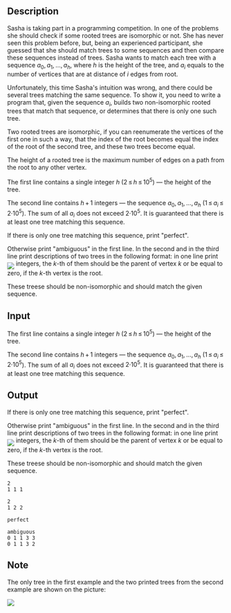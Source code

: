 ## Description

<div><p>Sasha is taking part in a programming competition. In one of the problems she should check if some rooted trees are isomorphic or not. She has never seen this problem before, but, being an experienced participant, she guessed that she should match trees to some sequences and then compare these sequences instead of trees. Sasha wants to match each tree with a sequence <span class="tex-span"><i>a</i><sub class="lower-index">0</sub>, <i>a</i><sub class="lower-index">1</sub>, ..., <i>a</i><sub class="lower-index"><i>h</i></sub></span>, where <span class="tex-span"><i>h</i></span> is the height of the tree, and <span class="tex-span"><i>a</i><sub class="lower-index"><i>i</i></sub></span> equals to the number of vertices that are at distance of <span class="tex-span"><i>i</i></span> edges from root. </p><p>Unfortunately, this time Sasha's intuition was wrong, and there could be several trees matching the same sequence. To show it, you need to write a program that, given the sequence <span class="tex-span"><i>a</i><sub class="lower-index"><i>i</i></sub></span>, builds two non-isomorphic rooted trees that match that sequence, or determines that there is only one such tree.</p><p>Two rooted trees are isomorphic, if you can reenumerate the vertices of the first one in such a way, that the index of the root becomes equal the index of the root of the second tree, and these two trees become equal.</p><p>The height of a rooted tree is the maximum number of edges on a path from the root to any other vertex.</p></div><div class="input-specification"><p>The first line contains a single integer <span class="tex-span"><i>h</i></span> (<span class="tex-span">2 ≤ <i>h</i> ≤ 10<sup class="upper-index">5</sup></span>)&nbsp;— the height of the tree.</p><p>The second line contains <span class="tex-span"><i>h</i> + 1</span> integers&nbsp;— the sequence <span class="tex-span"><i>a</i><sub class="lower-index">0</sub>, <i>a</i><sub class="lower-index">1</sub>, ..., <i>a</i><sub class="lower-index"><i>h</i></sub></span> (<span class="tex-span">1 ≤ <i>a</i><sub class="lower-index"><i>i</i></sub> ≤ 2·10<sup class="upper-index">5</sup></span>). The sum of all <span class="tex-span"><i>a</i><sub class="lower-index"><i>i</i></sub></span> does not exceed <span class="tex-span">2·10<sup class="upper-index">5</sup></span>. It is guaranteed that there is at least one tree matching this sequence.</p></div><div class="output-specification"><p>If there is only one tree matching this sequence, print "<span class="tex-font-style-tt">perfect</span>".</p><p>Otherwise print "<span class="tex-font-style-tt">ambiguous</span>" in the first line. In the second and in the third line print descriptions of two trees in the following format: in one line print <img align="middle" class="tex-formula" src="file://f6GdTc9c.png" style="max-width: 100.0%;max-height: 100.0%;"> integers, the <span class="tex-span"><i>k</i></span>-th of them should be the parent of vertex <span class="tex-span"><i>k</i></span> or be equal to zero, if the <span class="tex-span"><i>k</i></span>-th vertex is the root.</p><p>These treese should be non-isomorphic and should match the given sequence.</p></div>

## Input

<p>The first line contains a single integer <span class="tex-span"><i>h</i></span> (<span class="tex-span">2 ≤ <i>h</i> ≤ 10<sup class="upper-index">5</sup></span>)&nbsp;— the height of the tree.</p><p>The second line contains <span class="tex-span"><i>h</i> + 1</span> integers&nbsp;— the sequence <span class="tex-span"><i>a</i><sub class="lower-index">0</sub>, <i>a</i><sub class="lower-index">1</sub>, ..., <i>a</i><sub class="lower-index"><i>h</i></sub></span> (<span class="tex-span">1 ≤ <i>a</i><sub class="lower-index"><i>i</i></sub> ≤ 2·10<sup class="upper-index">5</sup></span>). The sum of all <span class="tex-span"><i>a</i><sub class="lower-index"><i>i</i></sub></span> does not exceed <span class="tex-span">2·10<sup class="upper-index">5</sup></span>. It is guaranteed that there is at least one tree matching this sequence.</p>

## Output

<p>If there is only one tree matching this sequence, print "<span class="tex-font-style-tt">perfect</span>".</p><p>Otherwise print "<span class="tex-font-style-tt">ambiguous</span>" in the first line. In the second and in the third line print descriptions of two trees in the following format: in one line print <img align="middle" class="tex-formula" src="file://f6GdTc9c.png" style="max-width: 100.0%;max-height: 100.0%;"> integers, the <span class="tex-span"><i>k</i></span>-th of them should be the parent of vertex <span class="tex-span"><i>k</i></span> or be equal to zero, if the <span class="tex-span"><i>k</i></span>-th vertex is the root.</p><p>These treese should be non-isomorphic and should match the given sequence.</p>





```input1
2
1 1 1

```




```input2
2
1 2 2

```




```output1
perfect

```




```output2
ambiguous
0 1 1 3 3
0 1 1 3 2

```



## Note

<p>The only tree in the first example and the two printed trees from the second example are shown on the picture:</p><p><img class="tex-graphics" src="file://bwxSINos.png" style="max-width: 100.0%;max-height: 100.0%;"></p>
